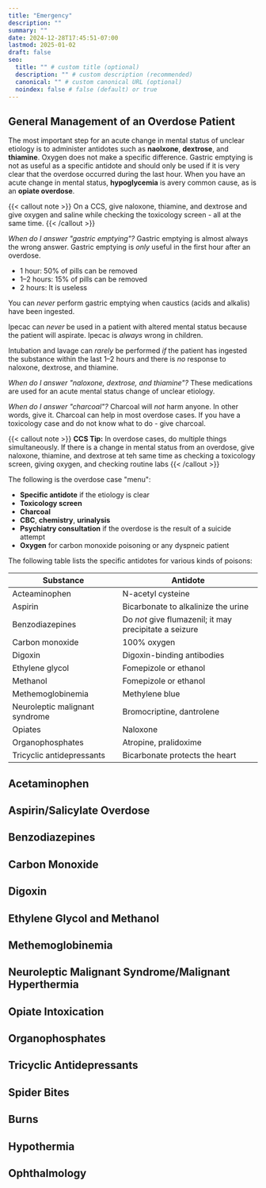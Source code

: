 ```yaml
---
title: "Emergency"
description: ""
summary: ""
date: 2024-12-28T17:45:51-07:00
lastmod: 2025-01-02
draft: false
seo:
  title: "" # custom title (optional)
  description: "" # custom description (recommended)
  canonical: "" # custom canonical URL (optional)
  noindex: false # false (default) or true
---
```

## General Management of an Overdose Patient
The most important step for an acute change in mental status of unclear etiology is to administer antidotes such as **naolxone**, **dextrose**, and **thiamine**. Oxygen does not make a specific difference. Gastric emptying is not as useful as a specific antidote and should only be used if it is very clear that the overdose occurred during the last hour. When you have an acute change in mental status, **hypoglycemia** is avery common cause, as is an **opiate overdose**. 

{{< callout note >}} On a CCS, give naloxone, thiamine, and dextrose and give oxygen and saline while checking the toxicology screen - all at the same time. {{< /callout >}}

*When do I answer "gastric emptying"?*
Gastric emptying is almost always the wrong answer. Gastric emptying is *only* useful in the first hour after an overdose.
- 1 hour: 50% of pills can be removed
- 1–2 hours: 15% of pills can be removed
- 2 hours: It is useless

You can *never* perform gastric emptying when caustics (acids and alkalis) have been ingested.

Ipecac can *never* be used in a patient with altered mental status because the patient will aspirate. Ipecac is *always* wrong in children.

Intubation and lavage can *rarely* be performed *if* the patient has ingested the substance within the last 1–2 hours and there is *no* response to naloxone, dextrose, and thiamine.

*When do I answer "naloxone, dextrose, and thiamine"?*
These medications are used for an acute mental status change of unclear etiology.

*When do I answer "charcoal"?*
Charcoal will *not* harm anyone. In other words, give it. Charcoal can help in most overdose cases. If you have a toxicology case and do not know what to do - give charcoal.

{{< callout note >}} **CCS Tip:** In overdose cases, do multiple things simultaneously. If there is a change in mental status from an overdose, give naloxone, thiamine, and dextrose at teh same time as checking a toxicology screen, giving oxygen, and checking routine labs {{< /callout >}}

The following is the overdose case "menu":
- **Specific antidote** if the etiology is clear
- **Toxicology screen**
- **Charcoal**
- **CBC**, **chemistry**, **urinalysis**
- **Psychiatry consultation** if the overdose is the result of a suicide attempt
- **Oxygen** for carbon monoxide poisoning or any dyspneic patient

The following table lists the specific antidotes for various kinds of poisons:

| Substance | Antidote |
| ----------- | ----------- |
| Acteaminophen | N-acetyl cysteine |
| Aspirin | Bicarbonate to alkalinize the urine |
| Benzodiazepines | Do *not* give flumazenil; it may precipitate a seizure |
| Carbon monoxide | 100% oxygen |
| Digoxin | Digoxin-binding antibodies |
| Ethylene glycol | Fomepizole or ethanol |
| Methanol | Fomepizole or ethanol |
| Methemoglobinemia | Methylene blue |
| Neuroleptic malignant syndrome | Bromocriptine, dantrolene |
| Opiates | Naloxone |
| Organophosphates | Atropine, pralidoxime |
| Tricyclic antidepressants | Bicarbonate protects the heart |

## Acetaminophen

## Aspirin/Salicylate Overdose

## Benzodiazepines

## Carbon Monoxide

## Digoxin

## Ethylene Glycol and Methanol

## Methemoglobinemia

## Neuroleptic Malignant Syndrome/Malignant Hyperthermia

## Opiate Intoxication

## Organophosphates

## Tricyclic Antidepressants

## Spider Bites

## Burns

## Hypothermia

## Ophthalmology


